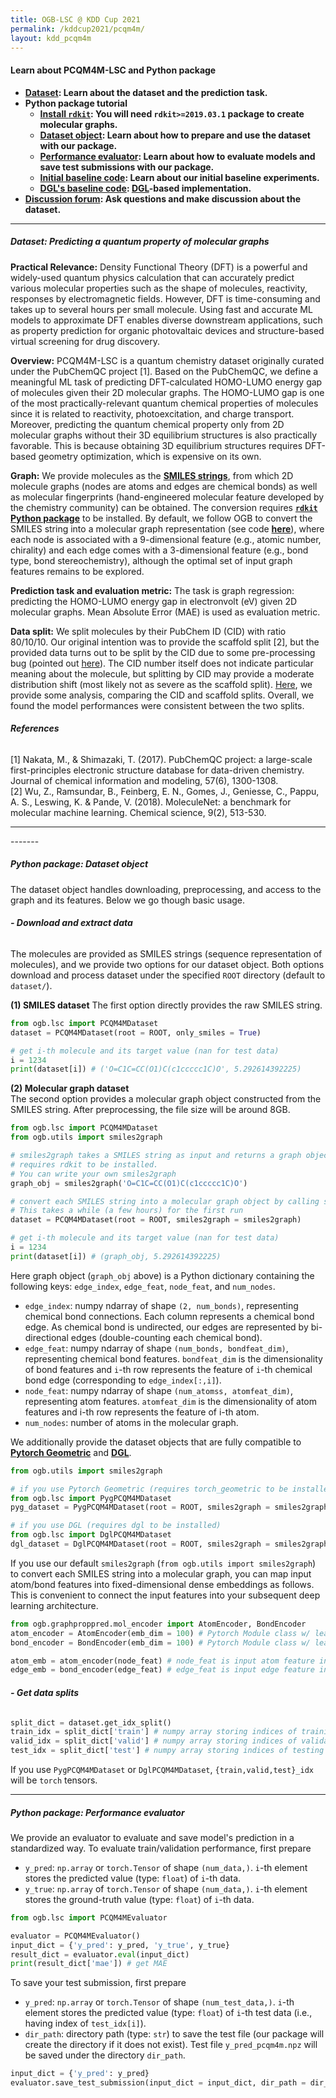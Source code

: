 ```yaml
---
title: OGB-LSC @ KDD Cup 2021
permalink: /kddcup2021/pcqm4m/
layout: kdd_pcqm4m
---
```

#### **Learn about PCQM4M-LSC and Python package**
- **[Dataset](#dataset): Learn about the dataset and the prediction task.**
- **Python package tutorial**
    - **[Install `rdkit`](https://www.rdkit.org/docs/Install.html): You will need `rdkit>=2019.03.1` package to create molecular graphs.**
    - **[Dataset object](#dataset_object): Learn about how to prepare and use the dataset with our package.**
    - **[Performance evaluator](#evaluator): Learn about how to evaluate models and save test submissions with our package.**
    - **[Initial baseline code](https://github.com/snap-stanford/ogb/tree/master/examples/lsc/pcqm4m): Learn about our initial baseline experiments.**
    - **[DGL's baseline code](https://github.com/dmlc/dgl/tree/master/examples/pytorch/ogb_lsc/PCQM4M): [DGL](https://www.dgl.ai/)-based implementation.**
- **[Discussion forum](https://github.com/snap-stanford/ogb/discussions/categories/pcqm4m-lsc): Ask questions and make discussion about the dataset.**

<a name="dataset"/>

------
##### **Dataset: Predicting a quantum property of molecular graphs**

**Practical Relevance:**
Density Functional Theory (DFT) is a powerful and widely-used quantum physics calculation that can accurately predict various molecular properties such as the shape of molecules, reactivity, responses by electromagnetic fields. 
However, DFT is time-consuming and takes up to several hours per small molecule.
Using fast and accurate ML models to approximate DFT enables diverse downstream applications, such as property prediction for organic photovaltaic devices and structure-based virtual screening for drug discovery.

**Overview:**
PCQM4M-LSC is a quantum chemistry dataset originally curated under the PubChemQC project [1].
Based on the PubChemQC, we define a meaningful ML task of predicting DFT-calculated HOMO-LUMO energy gap of molecules given their 2D molecular graphs.
The HOMO-LUMO gap is one of the most practically-relevant quantum chemical properties of molecules since it is related to reactivity, photoexcitation, and charge transport.
Moreover, predicting the quantum chemical property only from 2D molecular graphs without their 3D equilibrium structures is also practically favorable. This is because obtaining 3D equilibrium structures requires DFT-based geometry optimization, which is expensive on its own.

**Graph:**
We provide molecules as the **[SMILES strings](https://en.wikipedia.org/wiki/Simplified_molecular-input_line-entry_system)**, from which 2D molecule graphs (nodes are atoms and edges are chemical bonds) as well as molecular fingerprints (hand-engineered molecular feature developed by the chemistry community) can be obtained. 
The conversion requires **[`rdkit` Python package](https://www.rdkit.org/docs/Install.html)** to be installed.
By default, we follow OGB to convert the SMILES string into a molecular graph representation (see code **[here](https://github.com/snap-stanford/ogb/blob/master/ogb/utils/mol.py#L6)**), where each node is associated with a 9-dimensional feature (e.g., atomic number, chirality) and each edge comes with a 3-dimensional feature (e.g., bond type, bond stereochemistry), although the optimal set of input graph features remains to be explored.

**Prediction task and evaluation metric:**
The task is graph regression: predicting the HOMO-LUMO energy gap in electronvolt (eV) given 2D molecular graphs. Mean Absolute Error (MAE) is used as evaluation metric.

**Data split:**
We split molecules by their PubChem ID (CID) with ratio 80/10/10. 
Our original intention was to provide the scaffold split [2], but the provided data turns out to be split by the CID due to some pre-processing bug (pointed out [here](https://github.com/snap-stanford/ogb/discussions/162)).
The CID number itself does not indicate particular meaning about the molecule, but splitting by CID may provide a moderate distribution shift (most likely not as severe as the scaffold split). [Here](https://github.com/snap-stanford/ogb/discussions/162#discussioncomment-637529), we provide some analysis, comparing the CID and scaffold splits.
Overall, we found the model performances were consistent between the two splits.
<!-- Specifically, we split the molecules based on their 2D structural frameworks, resulting in validation and test molecules that are structurally very different from training ones.
Prediction over out-of-distribution molecular structure is commonplace in ML-based virtual screening. This is because training molecules represent an extremely tiny and biased subset of the entire chemical space (estimated to be around 10^60 molecules), to which fast ML models are applied for virtual screening. -->

###### **References**
[1] Nakata, M., & Shimazaki, T. (2017). PubChemQC project: a large-scale first-principles electronic structure database for data-driven chemistry. Journal of chemical information and modeling, 57(6), 1300-1308. <br/>
[2] Wu, Z., Ramsundar, B., Feinberg, E. N., Gomes, J., Geniesse, C., Pappu, A. S., Leswing, K. & Pande, V. (2018). MoleculeNet: a benchmark for molecular machine learning. Chemical science, 9(2), 513-530.


---------------

<a name="dataset_object"/>
-------

##### **Python package: Dataset object**
The dataset object handles downloading, preprocessing, and access to the graph and its features. Below we go though basic usage.

###### **- Download and extract data**
The molecules are provided as SMILES strings (sequence representation of molecules), and we provide two options for our dataset object.
Both options download and process dataset under the specified `ROOT` directory (default to `dataset/`).

**(1) SMILES dataset**
The first option directly provides the raw SMILES string.
```python
from ogb.lsc import PCQM4MDataset
dataset = PCQM4MDataset(root = ROOT, only_smiles = True)

# get i-th molecule and its target value (nan for test data)
i = 1234
print(dataset[i]) # ('O=C1C=CC(O1)C(c1ccccc1C)O', 5.292614392225)
```

**(2) Molecular graph dataset**
<br/>
The second option provides a molecular graph object constructed from the SMILES string.
After preprocessing, the file size will be around 8GB.
<a name="evaluator"/>
```python
from ogb.lsc import PCQM4MDataset
from ogb.utils import smiles2graph

# smiles2graph takes a SMILES string as input and returns a graph object
# requires rdkit to be installed.
# You can write your own smiles2graph
graph_obj = smiles2graph('O=C1C=CC(O1)C(c1ccccc1C)O')

# convert each SMILES string into a molecular graph object by calling smiles2graph
# This takes a while (a few hours) for the first run
dataset = PCQM4MDataset(root = ROOT, smiles2graph = smiles2graph)

# get i-th molecule and its target value (nan for test data)
i = 1234
print(dataset[i]) # (graph_obj, 5.292614392225)
```
Here graph object (`graph_obj` above) is a Python dictionary containing the following keys: `edge_index`, `edge_feat`, `node_feat`, and `num_nodes`.
- `edge_index`: numpy ndarray of shape `(2, num_bonds)`, representing chemical bond connections. Each column represents a chemical bond edge. As chemical bond is undirected, our edges are represented by bi-directional edges (double-counting each chemical bond).
- `edge_feat`: numpy ndarray of shape `(num_bonds, bondfeat_dim)`, representing chemical bond features. `bondfeat_dim` is the dimensionality of bond features and `i`-th row represents the feature of `i`-th chemical bond edge (corresponding to `edge_index[:,i]`). 
- `node_feat`: numpy ndarray of shape `(num_atomss, atomfeat_dim)`, representing atom features. `atomfeat_dim` is the dimensionality of atom features and i-th row represents the feature of i-th atom. 
- `num_nodes`: number of atoms in the molecular graph.

We additionally provide the dataset objects that are fully compatible to **[Pytorch Geometric](https://pytorch-geometric.readthedocs.io/en/latest/)** and **[DGL](https://www.dgl.ai/)**.
```python
from ogb.utils import smiles2graph

# if you use Pytorch Geometric (requires torch_geometric to be installed)
from ogb.lsc import PygPCQM4MDataset
pyg_dataset = PygPCQM4MDataset(root = ROOT, smiles2graph = smiles2graph)

# if you use DGL (requires dgl to be installed)
from ogb.lsc import DglPCQM4MDataset
dgl_dataset = DglPCQM4MDataset(root = ROOT, smiles2graph = smiles2graph)
```


If you use our default `smiles2graph` (`from ogb.utils import smiles2graph`) to convert each SMILES string into a molecular graph, you can map input atom/bond features into fixed-dimensional dense embeddings as follows. This is convenient to connect the input features into your subsequent deep learning architecture.
```python
from ogb.graphproppred.mol_encoder import AtomEncoder, BondEncoder
atom_encoder = AtomEncoder(emb_dim = 100) # Pytorch Module class w/ learnable parameters
bond_encoder = BondEncoder(emb_dim = 100) # Pytorch Module class w/ learnable parameters

atom_emb = atom_encoder(node_feat) # node_feat is input atom feature in Pytorch Tensor
edge_emb = bond_encoder(edge_feat) # edge_feat is input edge feature in Pytorch Tensor
```

###### **- Get data splits**
```python
split_dict = dataset.get_idx_split()
train_idx = split_dict['train'] # numpy array storing indices of training paper nodes
valid_idx = split_dict['valid'] # numpy array storing indices of validation paper nodes
test_idx = split_dict['test'] # numpy array storing indices of testing paper nodes
```
If you use `PygPCQM4MDataset` or `DglPCQM4MDataset`, `{train,valid,test}_idx` will be `torch` tensors.

<a name="evaluator"/>

--------------

##### **Python package: Performance evaluator**
We provide an evaluator to evaluate and save model's prediction in a standardized way.
To evaluate train/validation performance, first prepare 
- `y_pred`: `np.array` or `torch.Tensor` of shape `(num_data,)`. `i`-th element stores the predicted value (type: `float`) of `i`-th data.
- `y_true`: `np.array` of `torch.Tensor` of shape `(num_data,)`. `i`-th element stores the ground-truth value (type: `float`) of `i`-th data.

```python
from ogb.lsc import PCQM4MEvaluator

evaluator = PCQM4MEvaluator()
input_dict = {'y_pred': y_pred, 'y_true', y_true}
result_dict = evaluator.eval(input_dict)
print(result_dict['mae']) # get MAE
```

To save your test submission, first prepare 
- `y_pred`: `np.array` or `torch.Tensor` of shape `(num_test_data,)`. `i`-th element stores the predicted value (type: `float`) of `i`-th test data (i.e., having index of `test_idx[i]`).
- `dir_path`: directory path (type: `str`) to save the test file (our package will create the directory if it does not exist). Test file `y_pred_pcqm4m.npz` will be saved under the directory `dir_path`.

```python
input_dict = {'y_pred': y_pred}
evaluator.save_test_submission(input_dict = input_dict, dir_path = dir_path)
```